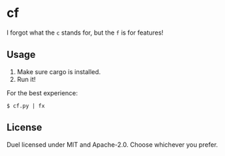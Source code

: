 # cf

I forgot what the `c` stands for, but the `f` is for features!

## Usage

1. Make sure cargo is installed.
2. Run it!

For the best experience:

```
$ cf.py | fx
```

## License

Duel licensed under MIT and Apache-2.0.
Choose whichever you prefer.
